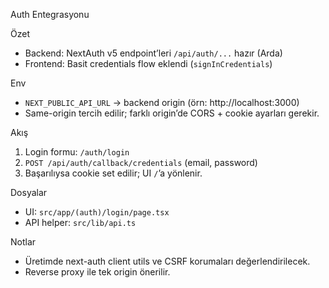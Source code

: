 Auth Entegrasyonu

Özet
- Backend: NextAuth v5 endpoint’leri `/api/auth/...` hazır (Arda)
- Frontend: Basit credentials flow eklendi (`signInCredentials`)

Env
- `NEXT_PUBLIC_API_URL` → backend origin (örn: http://localhost:3000)
- Same-origin tercih edilir; farklı origin’de CORS + cookie ayarları gerekir.

Akış
1) Login formu: `/auth/login`
2) `POST /api/auth/callback/credentials` (email, password)
3) Başarılıysa cookie set edilir; UI `/`’a yönlenir.

Dosyalar
- UI: `src/app/(auth)/login/page.tsx`
- API helper: `src/lib/api.ts`

Notlar
- Üretimde next-auth client utils ve CSRF korumaları değerlendirilecek.
- Reverse proxy ile tek origin önerilir.

